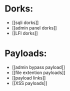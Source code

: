 # Dorks:
- [[sqli dorks]] 
- [[admin panel dorks]] 
- [[LFI dorks]] 
# Payloads:
- [[admin bypass payload]] 
- [[file extention payloads]] 
- [[payload links]] 
- [[XSS payloads]] 